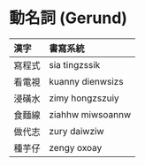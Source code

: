# 動名詞 (Gerund)

| 漢字 | 書寫系統 |
| :--- | :--- |
| 寫程式 | sia tingzssik |
| 看電視 | kuanny dienwsizs |
| 浸磺水 | zimy hongzszuiy |
| 食麵線 | ziahhw miwsoannw |
| 做代志 | zury daiwziw |
| 種芋仔 | zengy oxoay |
